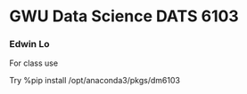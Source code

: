 # GWU Data Science DATS 6103
### Edwin Lo

For class use

Try
%pip install /opt/anaconda3/pkgs/dm6103